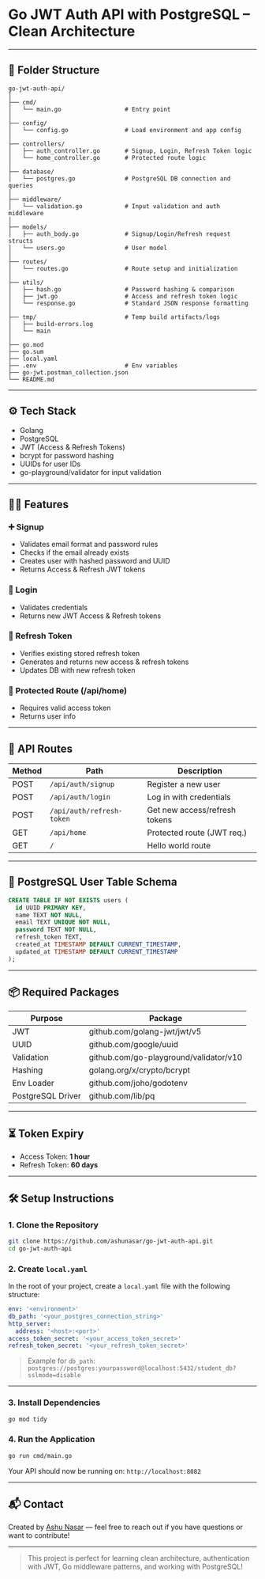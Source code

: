 # Go JWT Auth API with PostgreSQL – Clean Architecture

---

## 📁 Folder Structure

```
go-jwt-auth-api/
│
├── cmd/
│   └── main.go                  # Entry point
│
├── config/
│   └── config.go                # Load environment and app config
│
├── controllers/
│   ├── auth_controller.go       # Signup, Login, Refresh Token logic
│   └── home_controller.go       # Protected route logic
│
├── database/
│   └── postgres.go              # PostgreSQL DB connection and queries
│
├── middleware/
│   └── validation.go            # Input validation and auth middleware
│
├── models/
│   ├── auth_body.go             # Signup/Login/Refresh request structs
│   └── users.go                 # User model
│
├── routes/
│   └── routes.go                # Route setup and initialization
│
├── utils/
│   ├── hash.go                  # Password hashing & comparison
│   ├── jwt.go                   # Access and refresh token logic
│   └── response.go              # Standard JSON response formatting
│
├── tmp/                         # Temp build artifacts/logs
│   ├── build-errors.log
│   └── main
│
├── go.mod
├── go.sum
├── local.yaml
├── .env                         # Env variables
├── go-jwt.postman_collection.json
└── README.md
```

---

## ⚙️ Tech Stack

- Golang
- PostgreSQL
- JWT (Access & Refresh Tokens)
- bcrypt for password hashing
- UUIDs for user IDs
- go-playground/validator for input validation

---

## 🧑‍💻 Features

### ➕ Signup

- Validates email format and password rules
- Checks if the email already exists
- Creates user with hashed password and UUID
- Returns Access & Refresh JWT tokens

### 🔑 Login

- Validates credentials
- Returns new JWT Access & Refresh tokens

### 🔁 Refresh Token

- Verifies existing stored refresh token
- Generates and returns new access & refresh tokens
- Updates DB with new refresh token

### 🔐 Protected Route (/api/home)

- Requires valid access token
- Returns user info

---

## 🔄 API Routes

| Method | Path                      | Description                   |
| ------ | ------------------------- | ----------------------------- |
| POST   | `/api/auth/signup`        | Register a new user           |
| POST   | `/api/auth/login`         | Log in with credentials       |
| POST   | `/api/auth/refresh-token` | Get new access/refresh tokens |
| GET    | `/api/home`               | Protected route (JWT req.)    |
| GET    | `/`                       | Hello world route             |

---

## 🧹 PostgreSQL User Table Schema

```sql
CREATE TABLE IF NOT EXISTS users (
  id UUID PRIMARY KEY,
  name TEXT NOT NULL,
  email TEXT UNIQUE NOT NULL,
  password TEXT NOT NULL,
  refresh_token TEXT,
  created_at TIMESTAMP DEFAULT CURRENT_TIMESTAMP,
  updated_at TIMESTAMP DEFAULT CURRENT_TIMESTAMP
);
```

---

## 📦 Required Packages

| Purpose           | Package                                |
| ----------------- | -------------------------------------- |
| JWT               | github.com/golang-jwt/jwt/v5           |
| UUID              | github.com/google/uuid                 |
| Validation        | github.com/go-playground/validator/v10 |
| Hashing           | golang.org/x/crypto/bcrypt             |
| Env Loader        | github.com/joho/godotenv               |
| PostgreSQL Driver | github.com/lib/pq                      |

---

## ⏳ Token Expiry

- Access Token: **1 hour**
- Refresh Token: **60 days**

---

## 🛠 Setup Instructions

### 1. Clone the Repository

```bash
git clone https://github.com/ashunasar/go-jwt-auth-api.git
cd go-jwt-auth-api
```

### 2. Create `local.yaml`

In the root of your project, create a `local.yaml` file with the following structure:

```yaml
env: '<environment>'
db_path: '<your_postgres_connection_string>'
http_server:
  address: '<host>:<port>'
access_token_secret: '<your_access_token_secret>'
refresh_token_secret: '<your_refresh_token_secret>'
```

> Example for `db_path`: `postgres://postgres:yourpassword@localhost:5432/student_db?sslmode=disable`

---

### 3. Install Dependencies

```bash
go mod tidy
```

### 4. Run the Application

```bash
go run cmd/main.go
```

Your API should now be running on: `http://localhost:8082`

---

## 📬 Contact

Created by [Ashu Nasar](https://github.com/ashunasar) — feel free to reach out if you have questions or want to contribute!

---

> This project is perfect for learning clean architecture, authentication with JWT, Go middleware patterns, and working with PostgreSQL!
